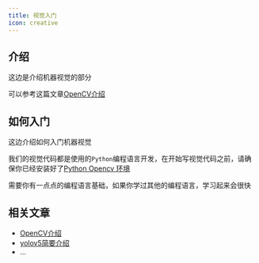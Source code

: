 ```yaml
---
title: 视觉入门
icon: creative
---
```


## 介绍

这边是介绍机器视觉的部分

可以参考这篇文章[OpenCV介绍](/opencv/intro-opencv.md)

## 如何入门

这边介绍如何入门机器视觉

我们的视觉代码都是使用的`Python`编程语言开发，在开始写视觉代码之前，请确保你已经安装好了[Python Opencv 环境](guide-python-opencv-env-config.md)

需要你有一点点的编程语言基础，如果你学过其他的编程语言，学习起来会很快

## 相关文章

- [OpenCV介绍](/opencv/intro-opencv.md)
- [yolov5简要介绍](/opencv/intro-yolov5-opencv.md)
- ...
